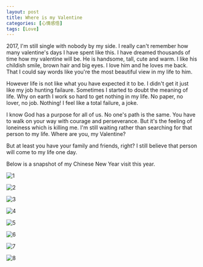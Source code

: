 ```yaml
---
layout: post
title: Where is my Valentine
categories: [心情感悟]
tags: [Love]
---
```



2017, I'm still single with nobody by my side. I really can't remember how many valentine's days I have spent like this. I have dreamed thousands of time how my valentine will be. He is handsome, tall, cute and warm. I like his childish smile, brown hair and big eyes. I love him and he loves me back. That I could say words like you're the most beautiful view in my life to him.

However life is not like what you have expected it to be. I didn't get it just like my job hunting failaure. Sometimes I started to doubt the meaning of life. Why on earth I work so hard to get nothing in my life. No paper, no lover, no job. Nothing! I feel like a total failure, a joke.

I know God has a purpose for all of us. No one's path is the same. You have to walk on your way with courage and perseverance. But it's the feeling of loneiness which is killing me. I'm still waiting rather than searching for that person to my life. Where are you, my Valentine?

But at least you have your family and friends, right? I still believe that person will come to my life one day.

Below is a snapshot of my Chinese New Year visit this year.

![1](https://c1.staticflickr.com/3/2354/32154670544_40fe56c060_o.jpg)

![2](https://c1.staticflickr.com/3/2487/32154670484_93820aa8a5_k.jpg)

![3](https://c1.staticflickr.com/3/2198/32184144383_0d508b9ee5_k.jpg)

![4](https://c1.staticflickr.com/1/636/32184144143_636e5c33d3_o.jpg)

![5](https://c1.staticflickr.com/4/3897/32184144313_3c8c969705_o.jpg)

![6](https://c1.staticflickr.com/4/3925/32184144073_233dcf8e08_o.jpg)

![7](https://c1.staticflickr.com/3/2008/32154670144_ee3769b3ce_k.jpg)

![8](https://c1.staticflickr.com/4/3842/32184144013_6b2a2bdeee_o.jpg)
